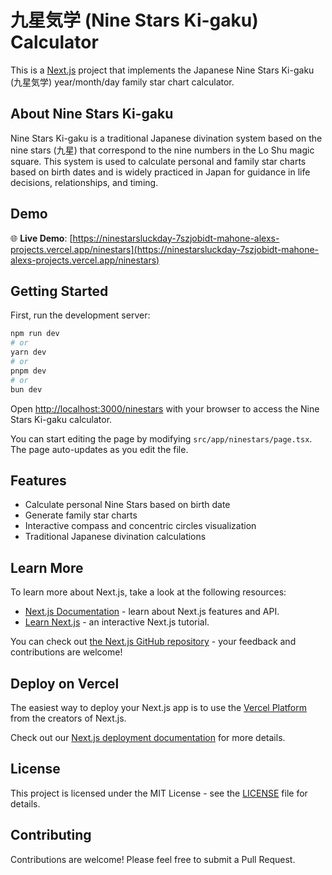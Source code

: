 # 九星気学 (Nine Stars Ki-gaku) Calculator

This is a [Next.js](https://nextjs.org) project that implements the Japanese Nine Stars Ki-gaku (九星気学) year/month/day family star chart calculator.

## About Nine Stars Ki-gaku

Nine Stars Ki-gaku is a traditional Japanese divination system based on the nine stars (九星) that correspond to the nine numbers in the Lo Shu magic square. This system is used to calculate personal and family star charts based on birth dates and is widely practiced in Japan for guidance in life decisions, relationships, and timing.

## Demo

🌐 **Live Demo**: [https://ninestarsluckday-7szjobidt-mahone-alexs-projects.vercel.app/ninestars](https://ninestarsluckday-7szjobidt-mahone-alexs-projects.vercel.app/ninestars)

## Getting Started

First, run the development server:

```bash
npm run dev
# or
yarn dev
# or
pnpm dev
# or
bun dev
```

Open [http://localhost:3000/ninestars](http://localhost:3000/ninestars) with your browser to access the Nine Stars Ki-gaku calculator.

You can start editing the page by modifying `src/app/ninestars/page.tsx`. The page auto-updates as you edit the file.

## Features

- Calculate personal Nine Stars based on birth date
- Generate family star charts
- Interactive compass and concentric circles visualization
- Traditional Japanese divination calculations

## Learn More

To learn more about Next.js, take a look at the following resources:

- [Next.js Documentation](https://nextjs.org/docs) - learn about Next.js features and API.
- [Learn Next.js](https://nextjs.org/learn) - an interactive Next.js tutorial.

You can check out [the Next.js GitHub repository](https://github.com/vercel/next.js) - your feedback and contributions are welcome!

## Deploy on Vercel

The easiest way to deploy your Next.js app is to use the [Vercel Platform](https://vercel.com/new?utm_medium=default-template&filter=next.js&utm_source=create-next-app&utm_campaign=create-next-app-readme) from the creators of Next.js.

Check out our [Next.js deployment documentation](https://nextjs.org/docs/app/building-your-application/deploying) for more details.

## License

This project is licensed under the MIT License - see the [LICENSE](LICENSE) file for details.

## Contributing

Contributions are welcome! Please feel free to submit a Pull Request.
